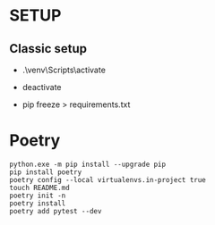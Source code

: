 # SETUP
## Classic setup

- .\venv\Scripts\activate

- deactivate
- pip freeze > requirements.txt
# Poetry
    python.exe -m pip install --upgrade pip
	pip install poetry
	poetry config --local virtualenvs.in-project true
	touch README.md
	poetry init -n
	poetry install
    poetry add pytest --dev
